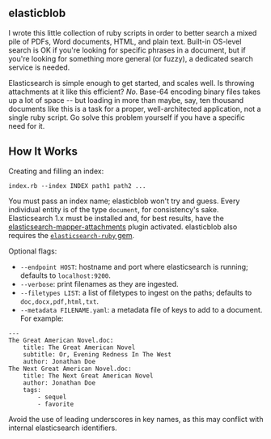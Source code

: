 elasticblob
-----------

I wrote this little collection of ruby scripts in order to better search a mixed pile of PDFs, Word documents, HTML, and plain text. Built-in OS-level search is OK if you're looking for specific phrases in a document, but if you're looking for something more general (or fuzzy), a dedicated search service is needed.

Elasticsearch is simple enough to get started, and scales well. Is throwing attachments at it like this efficient? *No.* Base-64 encoding binary files takes up a lot of space -- but loading in more than maybe, say, ten thousand documents like this is a task for a proper, well-architected application, not a single ruby script. Go solve this problem yourself if you have a specific need for it.

How It Works
------------

Creating and filling an index:

`index.rb --index INDEX path1 path2 ...`

You must pass an index name; elasticblob won't try and guess. Every individual entity is of the type `document`, for consistency's sake. Elasticsearch 1.x must be installed and, for best results, have the [elasticsearch-mapper-attachments](https://github.com/elastic/elasticsearch-mapper-attachments) plugin activated. elasticblob also requires the [`elasticsearch-ruby` gem](https://github.com/elastic/elasticsearch-ruby).

Optional flags:

* `--endpoint HOST`: hostname and port where elasticsearch is running; defaults to `localhost:9200`.
* `--verbose`: print filenames as they are ingested.
* `--filetypes LIST`: a list of filetypes to ingest on the paths; defaults to `doc,docx,pdf,html,txt`.
* `--metadata FILENAME.yaml`: a metadata file of keys to add to a document. For example:

```
---
The Great American Novel.doc:
    title: The Great American Novel
    subtitle: Or, Evening Redness In The West
    author: Jonathan Doe
The Next Great American Novel.doc:
    title: The Next Great American Novel
    author: Jonathan Doe
    tags:
        - sequel
        - favorite
```

Avoid the use of leading underscores in key names, as this may conflict with internal elasticsearch identifiers.
